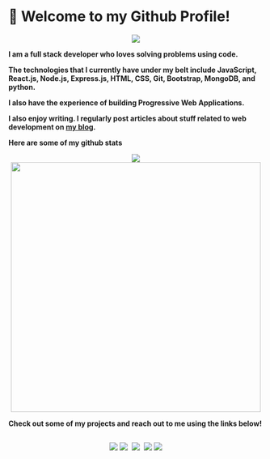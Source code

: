 # :wave: Welcome to my Github Profile!

<p align="center">
<!-- <img src= "https://user-images.githubusercontent.com/42696800/137447306-89f21386-975d-4e6b-b173-25feb6e59d5d.gif" width="600" height="350" /> -->
 <img src='https://user-images.githubusercontent.com/42696800/137448379-f1f64047-e5c8-4b2f-b10f-d8014ffc93c3.gif' />
</p>

**I am a full stack developer who loves solving problems using code.**

**The technologies that I currently have under my belt include JavaScript, React.js, Node.js, Express.js, HTML, CSS, Git, Bootstrap, MongoDB, and python.**

**I also have the experience of building Progressive Web Applications.**

**I also enjoy writing. I regularly post articles about stuff related to web development on [my blog](https://medium.com/@rajat_m).**

**Here are some of my github stats**

<p align="center">
<img src = "https://github-readme-stats.vercel.app/api?username=Rajatm544&show_icons=true&theme=radical"/>
<br/>
<img src="https://github-readme-stats.vercel.app/api/top-langs/?username=Rajatm544&layout=compact&theme=radical" width="494"/>
</p>

**Check out some of my projects and reach out to me using the links below!**

##

<span align="center">
 
<a href="https://www.linkedin.com/in/rajat--m"><img src="https://img.techpowerup.org/200715/linkedin-box-fill-1.png"></a>
<a href="https://medium.com/@rajat_m"><img src="https://img.techpowerup.org/200715/medium-fill-1.png"></a>&nbsp;
<a href="mailto:rajatm544@gmail"><img src="https://img.techpowerup.org/200715/gmail-1.png"></a>&nbsp;
<a href="https://www.hackerrank.com/Rajat_M"><img src="https://img.techpowerup.org/200715/hackerrank-logo-1500.png"></a>
<a href="https://twitter.com/Rajat__m"><img src="https://img.techpowerup.org/200715/twitter-fill.png"></a>

</span>
